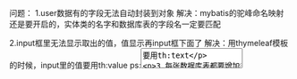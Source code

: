 问题：
1.user数据有的字段无法自动封装到对象
解决：mybatis的驼峰命名映射还是要开启的，实体类的名字和数据库表的字段名一定要匹配

2.input框里无法显示取出的值，值显示再input框下面了
解决：用thymeleaf模板的时候，input里的值要用th:value
ps:<textarea>要用th:text

3.每张数据库表都要增加两个字段：数据创建时间，数据修改时间

4.当要使用到多个实体类时，可以考虑增加一个实体类，将需要用到的实体类组合进去，同时添加
service层，当要完成的业务无法用单表单语句完成时，要添加service层

5.fastjson可以自动进行驼峰映射

6.当question数据库中没有数据时，totalpage（总页数会为0），此时page>totalpage会出现问题，
因为page的默认值为1，会大于totalpage，我的办法是，如果查询数量为0，那直接让分页查询从0开始

7.查询数据库时一定要注意查询值为空的情况

8.当mapper查询的返回值为对象时，mapper.xml中必须要有结果类型，包装类型也需要

9.开了二级缓存就算修改了数据也会复用上一次的查询结果

10.如果没有在mapper接口上添加@mapper注解，为了将接口交由spring管理，必须另外在配置文件中
声明或者在springboot启动类上添加@MapperScan("com.zxy.mapper")注解
ps:加了@MapperScan还是不起作用，还要在mapper文件上添加@Repository

11.使用mybatis-generator时要在jdbcConnection标签下加入<property name="nullCatalogMeansCurrent" value="true"/>
防止生成的实体类和数据库不匹配

12.当出现.StackOverflowError异常时，debug一下，看看是否方法循环调用了

13.浏览器会缓存css文件和js文件，如果没有版本号就要用ctrl+f5手动刷新
